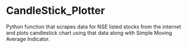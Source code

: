# CandleStick_Plotter
Python function that scrapes data for NSE listed stocks from the internet and plots candlestick chart using that data along with Simple Moving Average Indicator.
